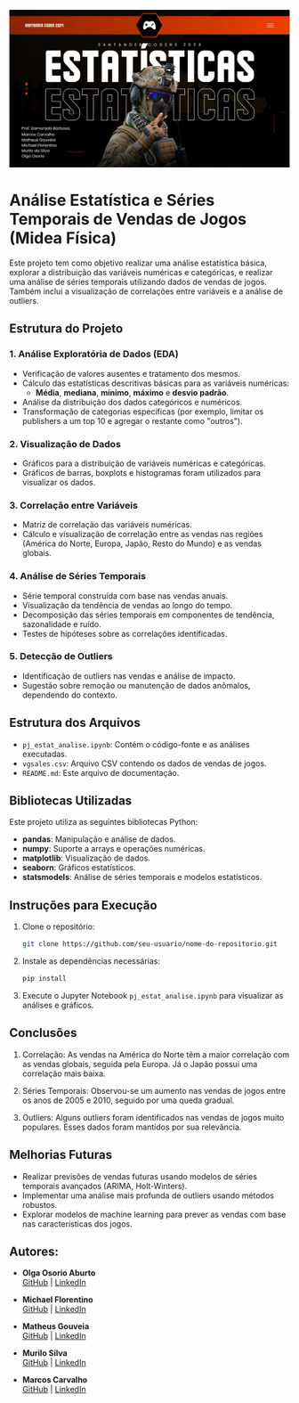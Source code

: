 ![alt text](image.png)
# Análise Estatística e Séries Temporais de Vendas de Jogos (Midea Física)

Este projeto tem como objetivo realizar uma análise estatística básica, explorar a distribuição das variáveis numéricas e categóricas, e realizar uma análise de séries temporais utilizando dados de vendas de jogos. Também inclui a visualização de correlações entre variáveis e a análise de outliers.

## Estrutura do Projeto

### 1. **Análise Exploratória de Dados (EDA)**
   - Verificação de valores ausentes e tratamento dos mesmos.
   - Cálculo das estatísticas descritivas básicas para as variáveis numéricas: 
     - **Média**, **mediana**, **mínimo**, **máximo** e **desvio padrão**.
   - Análise da distribuição dos dados categóricos e numéricos.
   - Transformação de categorias específicas (por exemplo, limitar os publishers a um top 10 e agregar o restante como "outros").

### 2. **Visualização de Dados**
   - Gráficos para a distribuição de variáveis numéricas e categóricas.
   - Gráficos de barras, boxplots e histogramas foram utilizados para visualizar os dados.

### 3. **Correlação entre Variáveis**
   - Matriz de correlação das variáveis numéricas.
   - Cálculo e visualização de correlação entre as vendas nas regiões (América do Norte, Europa, Japão, Resto do Mundo) e as vendas globais.

### 4. **Análise de Séries Temporais**
   - Série temporal construída com base nas vendas anuais.
   - Visualização da tendência de vendas ao longo do tempo.
   - Decomposição das séries temporais em componentes de tendência, sazonalidade e ruído.
   - Testes de hipóteses sobre as correlações identificadas.

### 5. **Detecção de Outliers**
   - Identificação de outliers nas vendas e análise de impacto.
   - Sugestão sobre remoção ou manutenção de dados anômalos, dependendo do contexto.

## Estrutura dos Arquivos

- `pj_estat_analise.ipynb`: Contém o código-fonte e as análises executadas.
- `vgsales.csv`: Arquivo CSV contendo os dados de vendas de jogos.
- `README.md`: Este arquivo de documentação.

## Bibliotecas Utilizadas

Este projeto utiliza as seguintes bibliotecas Python:

- **pandas**: Manipulação e análise de dados.
- **numpy**: Suporte a arrays e operações numéricas.
- **matplotlib**: Visualização de dados.
- **seaborn**: Gráficos estatísticos.
- **statsmodels**: Análise de séries temporais e modelos estatísticos.

## Instruções para Execução

1. Clone o repositório:
   ```bash
   git clone https://github.com/seu-usuario/nome-do-repositorio.git

2. Instale as dependências necessárias:
    ```bash
    pip install 

3. Execute o Jupyter Notebook `pj_estat_analise.ipynb` para visualizar as análises e gráficos.

## Conclusões

1. Correlação: As vendas na América do Norte têm a maior correlação com as vendas globais, seguida pela Europa. Já o Japão possui uma correlação mais baixa.

2. Séries Temporais: Observou-se um aumento nas vendas de jogos entre os anos de 2005 e 2010, seguido por uma queda gradual.

3. Outliers: Alguns outliers foram identificados nas vendas de jogos muito populares. Esses dados foram mantidos por sua relevância.

## Melhorias Futuras

- Realizar previsões de vendas futuras usando modelos de séries temporais avançados (ARIMA, Holt-Winters).
- Implementar uma análise mais profunda de outliers usando métodos robustos.
- Explorar modelos de machine learning para prever as vendas com base nas características dos jogos.

## Autores:

- **Olga Osorio Aburto**  
  [GitHub](http://github.com/olgaosorio/) | [LinkedIn](http://linkedin.com/in/olga-osorio-aburto/)

- **Michael Florentino**  
  [GitHub](https://github.com/Michaelgsf) | [LinkedIn](https://www.linkedin.com/in/michaelgsf)

- **Matheus Gouveia**  
  [GitHub](https://github.com/gouveiamdb) | [LinkedIn](https://www.linkedin.com/in/matheus-gouveia-387a19258/)

- **Murilo Silva**  
  [GitHub](https://github.com/usuario3) | [LinkedIn](https://www.linkedin.com/in/murilo-silva-bb2741a1)

- **Marcos Carvalho**  
  [GitHub](https://github.com/MarcosFN2014) | [LinkedIn](https://www.linkedin.com/in/marcos-carvalho-8173a2241/)

